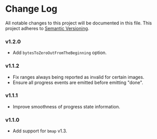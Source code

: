 # Change Log

All notable changes to this project will be documented in this file.
This project adheres to [Semantic Versioning](http://semver.org/).

### v1.2.0

- Add `bytesToZeroOutFromTheBeginning` option.

### v1.1.2

- Fix ranges always being reported as invalid for certain images.
- Ensure all progress events are emitted before emitting "done".

### v1.1.1

- Improve smoothness of progress state information.

### v1.1.0

- Add support for `bmap` v1.3.
